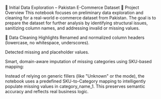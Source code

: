 📁 Initial Data Exploration – Pakistan E-Commerce Dataset
📌 Project Overview
This notebook focuses on preliminary data exploration and cleaning for a real-world e-commerce dataset from Pakistan.
The goal is to prepare the dataset for further analysis by identifying structural issues, sanitizing column names, and addressing invalid or missing values.

🧹 Data Cleaning Highlights
Renamed and normalized column headers (lowercase, no whitespace, underscores).

Detected missing and placeholder values.

Smart, domain-aware imputation of missing categories using SKU-based mapping:

Instead of relying on generic fillers (like "Unknown" or the mode), the notebook uses a predefined SKU-to-Category mapping to intelligently populate missing values in category_name_1.
This preserves semantic accuracy and reflects real business logic.
